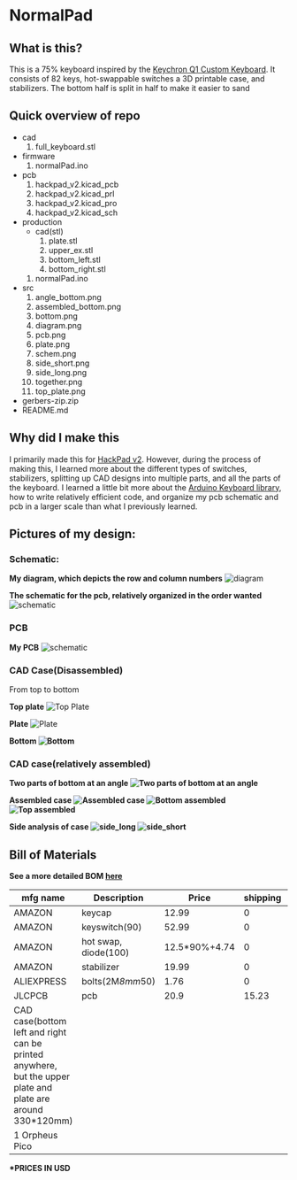 # NormalPad

## What is this?
This is a 75% keyboard inspired by the [Keychron Q1 Custom Keyboard](https://www.keychron.com/products/keychron-q1?srsltid=AfmBOorYcrgbMnQshTxcVkn31a3YPq6My79lAXlqjA35xHALWIpRg0Ld). It consists of 82 keys, hot-swappable switches a 3D printable case, and stabilizers. The bottom half is split in half to make it easier to sand

## Quick overview of repo
+ cad
    1. full_keyboard.stl
+ firmware
    1. normalPad.ino
+ pcb
    1. hackpad_v2.kicad_pcb
    2. hackpad_v2.kicad_prl
    3. hackpad_v2.kicad_pro
    4. hackpad_v2.kicad_sch
+ production
    + cad(stl)
        1. plate.stl
        2. upper_ex.stl
        3. bottom_left.stl
        4. bottom_right.stl
    1. normalPad.ino
+ src
    1. angle_bottom.png
    2. assembled_bottom.png
    3. bottom.png
    4. diagram.png
    5. pcb.png
    6. plate.png
    7. schem.png
    8. side_short.png
    9. side_long.png
    10. together.png
    11. top_plate.png
+ gerbers-zip.zip
+ README.md


## Why did I make this
I primarily made this for [HackPad v2](https://hackpad.hackclub.com/keyboard). However, during the process of making this, I learned more about the different types of switches, stabilizers, splitting up CAD designs into multiple parts, and all the parts of the keyboard. I learned a little bit more about the [Arduino Keyboard library](https://docs.arduino.cc/language-reference/en/functions/usb/Keyboard/), how to write relatively efficient code, and organize my pcb schematic and pcb in a larger scale than what I previously learned. 

## Pictures of my design:
### Schematic:
<b>My diagram, which depicts the row and column numbers</b>
![diagram](./src/diagram.png)

<b>The schematic for the pcb, relatively organized in the order wanted</b>
![schematic](./src/schem.png)

### PCB
<b>My PCB</b>
![schematic](./src/pcb.png)

### CAD Case(Disassembled)
From top to bottom 

<b>Top plate</b>
![Top Plate](./src/top_plate.png)

<b>Plate</b>
![Plate](./src/plate.png)

<b>Bottom<b>
![Bottom](./src/bottom.png)

### CAD case(relatively assembled)
<b>Two parts of bottom at an angle</b>
![Two parts of bottom at an angle](./src/angle_bottom.png)

<b>Assembled case</b>
![Assembled case](./src/together.png)
![Bottom assembled](./src/assembled_bpttom.png)
![Top assembled](./SRC/assembled_top.png)

<b>Side analysis of case</b>
![side_long](./src/side_long.png)
![side_short](./src/side_short.png)

## Bill of Materials
See a more detailed BOM [here](https://docs.google.com/spreadsheets/d/11py9m45HcEIvmmcL5O4CRJL01YyzMnKtKQUrW-6ih8o/edit?gid=0#gid=0)

|mfg name|	Description|	        Price|	        shipping|	total|	    type|	grant$$|
| --- |     --- |                   --- |           --- |       --- |       --- | --- |
| AMAZON|	keycap|	                12.99|	        0|	        12.99|	    keycap|	25|
|AMAZON|	keyswitch(90)|	        52.99|		    0|          52.99|	    keyswitch|	41|
|AMAZON|	hot swap, diode(100)|	12.5*90%+4.74|	0|	        14.74|	    misc|	15|
|AMAZON|	stabilizer|         	19.99|		    0|          19.99|	    stabilizer|	20|
|ALIEXPRESS|bolts(2M*8mm*50)|   	1.76|		    0|          1.76|	    fastener|	15|
|JLCPCB|	    pcb|                    20.9|	        15.23|	    36.13|		pcb|        #NaN
|CAD case(bottom left and right can be printed anywhere, but the upper plate and plate are around 330*120mm)|
| 1 Orpheus Pico |

*PRICES IN USD									
